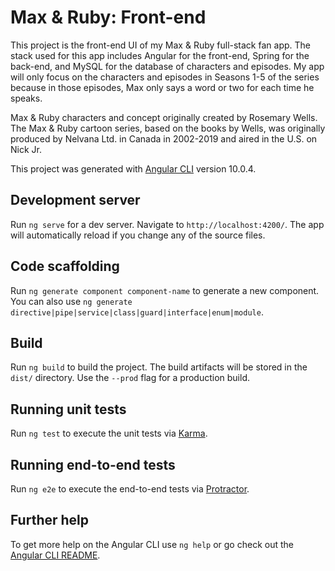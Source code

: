 # Max & Ruby: Front-end

This project is the front-end UI of my Max & Ruby full-stack fan app. The stack used for this app includes Angular for the front-end, Spring
for the back-end, and MySQL for the database of characters and episodes. My app will only focus on the characters and episodes in Seasons 1-5
of the series because in those episodes, Max only says a word or two for each time he speaks.

Max & Ruby characters and concept originally created by Rosemary Wells. The Max & Ruby cartoon series, based on the books by Wells, was
originally produced by Nelvana Ltd. in Canada in 2002-2019 and aired in the U.S. on Nick Jr.

This project was generated with [Angular CLI](https://github.com/angular/angular-cli) version 10.0.4.

## Development server

Run `ng serve` for a dev server. Navigate to `http://localhost:4200/`. The app will automatically reload if you change any of the source files.

## Code scaffolding

Run `ng generate component component-name` to generate a new component. You can also use `ng generate directive|pipe|service|class|guard|interface|enum|module`.

## Build

Run `ng build` to build the project. The build artifacts will be stored in the `dist/` directory. Use the `--prod` flag for a production build.

## Running unit tests

Run `ng test` to execute the unit tests via [Karma](https://karma-runner.github.io).

## Running end-to-end tests

Run `ng e2e` to execute the end-to-end tests via [Protractor](http://www.protractortest.org/).

## Further help

To get more help on the Angular CLI use `ng help` or go check out the [Angular CLI README](https://github.com/angular/angular-cli/blob/master/README.md).
